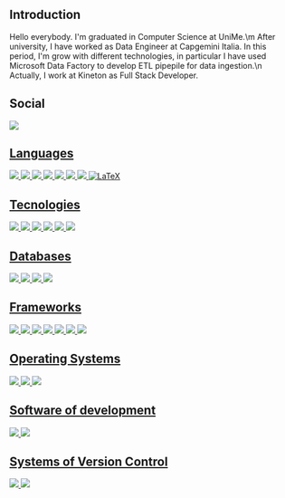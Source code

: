 <!--
**BernardoDePietro/BernardoDePietro** is a ✨ _special_ ✨ repository because its `README.md` (this file) appears on your GitHub profile.

Here are some ideas to get you started:

- 🔭 I’m currently working on ...
- 🌱 I’m currently learning ...
- 👯 I’m looking to collaborate on ...
- 🤔 I’m looking for help with ...
- 💬 Ask me about ...
- 📫 How to reach me: ...
- 😄 Pronouns: ...
- ⚡ Fun fact: ...
-->

<h2> Introduction </h2>
  <p>Hello everybody. I'm graduated in Computer Science at UniMe.\m
  After university, I have worked as Data Engineer at Capgemini Italia. In this period, I'm grow with different technologies, in particular I have used Microsoft Data Factory to develop ETL pipepile for data ingestion.\n
Actually, I work at Kineton as Full Stack Developer.<p>
<h2> Social </h2>
    <a href="https://www.linkedin.com/in/bernardo-de-pietro/"><img src="https://img.shields.io/badge/LinkedIn-0077B5?style=for-the-badge&logo=linkedin&logoColor=white">
  
  <h2> Languages </h2>
    <img src="https://img.shields.io/badge/Python-FFD43B?style=for-the-badge&logo=python&logoColor=darkgreen">
    <img src="https://img.shields.io/badge/HTML5-E34F26?style=for-the-badge&logo=html5&logoColor=white">
    <img src="https://img.shields.io/badge/CSS3-1572B6?style=for-the-badge&logo=css3&logoColor=white">
    <img src="https://img.shields.io/badge/JavaScript-323330?style=for-the-badge&logo=javascript&logoColor=F7DF1E">
    <img src="https://img.shields.io/badge/C-00599C?style=for-the-badge&logo=c&logoColor=white">
    <img src="https://img.shields.io/badge/Java-ED8B00?style=for-the-badge&logo=java&logoColor=white">
    <img src="https://img.shields.io/badge/PHP-777BB4?style=for-the-badge&logo=php&logoColor=white">
    <img alt="LaTeX" src="https://img.shields.io/badge/latex-%23008080.svg?style=for-the-badge&logo=latex&logoColor=white"/>
  <h2> Tecnologies </h2>
    <img src="https://img.shields.io/badge/azure-%230072C6.svg?style=for-the-badge&logo=microsoftazure&logoColor=white">
    <img src="https://img.shields.io/badge/Hyperledger_Fabric-2F3134?style=for-the-badge&logo=hyperledger&logoColor=white">
    <img src="https://img.shields.io/badge/IPFS-65C2CB?style=for-the-badge&logo=ipfs&logoColor=white">
    <img src="https://img.shields.io/badge/Docker-2496ED?style=for-the-badge&logo=docker&logoColor=white">
    <img src="https://img.shields.io/badge/Kubernetes-326CE5?style=for-the-badge&logo=kubernetes&logoColor=white">
    <img src="https://img.shields.io/badge/Podman-892CA0?style=for-the-badge&logo=podman&logoColor=white">
  <h2> Databases </h2>
    <img src="https://img.shields.io/badge/Microsoft%20SQL%20Server-CC2927?style=for-the-badge&logo=microsoft%20sql%20server&logoColor=white">
    <img src="https://img.shields.io/badge/MySQL-00000F?style=for-the-badge&logo=mysql&logoColor=white">
    <img src="https://img.shields.io/badge/Neo4j-008CC1?style=for-the-badge&logo=neo4j&logoColor=white">
    <img src="https://img.shields.io/badge/Apache_CouchDB-E42528?style=for-the-badge&logo=apache%20couchdb&logoColor=white">
  <h2> Frameworks </h2>
    <img src="https://img.shields.io/badge/Spring_Boot-6DB33F?style=for-the-badge&logo=spring%20boot&logoColor=white">
    <img src="https://img.shields.io/badge/React-0088CC?style=for-the-badge&logo=react&logoColor=white">
    <img src="https://img.shields.io/badge/Flask-000000?style=for-the-badge&logo=flask&logoColor=white">
    <img src="https://img.shields.io/badge/Bootstrap-563D7C?style=for-the-badge&logo=bootstrap&logoColor=white">
    <img src="https://img.shields.io/badge/Postman-FF6C37?style=for-the-badge&logo=Postman&logoColor=white">
    <img src="https://img.shields.io/badge/jquery-%230769AD.svg?style=for-the-badge&logo=jquery&logoColor=white">
    <img src="https://img.shields.io/badge/JWT-black?style=for-the-badge&logo=JSON%20web%20tokens">
  <h2> Operating Systems </h2>
    <img src="https://img.shields.io/badge/Android-3DDC84?style=for-the-badge&logo=android&logoColor=white">
    <img src="https://img.shields.io/badge/Windows-0078D6?style=for-the-badge&logo=windows&logoColor=white">
    <img src="https://img.shields.io/badge/Linux-FCC624?style=for-the-badge&logo=linux&logoColor=black">
  <h2> Software of development </h2>
    <img src="https://img.shields.io/badge/Visual_Studio_Code-0078D4?style=for-the-badge&logo=visual%20studio%20code&logoColor=white">
    <img src="https://img.shields.io/badge/Eclipse_IDE-2C2255?style=for-the-badge&logo=eclipse%20ide&logoColor=white">
  <h2> Systems of Version Control </h2>
    <img src="https://img.shields.io/badge/git-%23F05033.svg?style=for-the-badge&logo=git&logoColor=white">
    <img src="https://img.shields.io/badge/github-%23121011.svg?style=for-the-badge&logo=github&logoColor=white">
